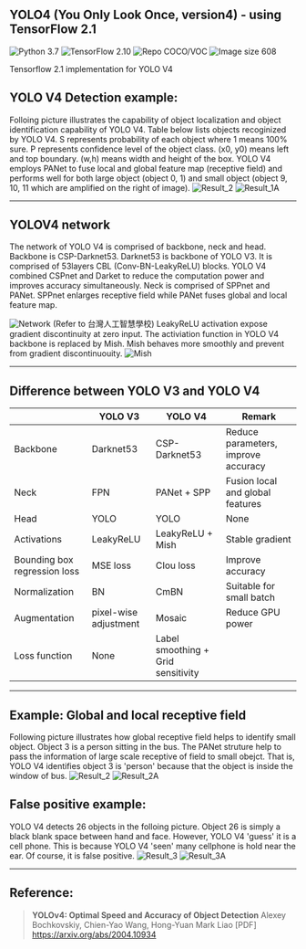 ## YOLO4 (You Only Look Once, version4) - using TensorFlow 2.1
![Python 3.7](https://img.shields.io/badge/python-3.7-green.svg?style=plastic)
![TensorFlow 2.10](https://img.shields.io/badge/tensorflow-2.10-green.svg?style=plastic)
![Repo COCO/VOC](https://img.shields.io/badge/Repository-COCO/VOC-green.svg?style=plastic)
![Image size 608](https://img.shields.io/badge/Image_size-512x512-green.svg?style=plastic) 

Tensorflow 2.1 implementation for YOLO V4
 


## YOLO V4 Detection example:
Folloing picture illustrates the capability of object localization and object identification capability of YOLO V4. Table below lists objects recoginized by YOLO V4. S represents probability of each object where 1 means 100% sure. P represents confidence level of the object class. (x0, y0) means left and top boundary. (w,h) means width and height of the box. YOLO V4 employs PANet to fuse local and global feature map (receptive field) and performs well for both large object (object 0, 1) and small object (object 9, 10, 11 which are amplified on the right of image). 
![Result_2](./JPG/YOLO4_01B.jpg) 
![Result_1A](./JPG/YOLO4_01A.jpg)  

----
## YOLOV4 network
The network of YOLO V4 is comprised of backbone, neck and head. Backbone is CSP-Darknet53. Darknet53 is backbone of YOLO V3. It is comprised of 53layers CBL (Conv-BN-LeakyReLU) blocks. YOLO V4 combined CSPnet and Darket to reduce the computation power and improves accuracy simultaneously. Neck is comprised of SPPnet and PANet. SPPnet enlarges receptive field while PANet fuses global and local feature map. 

![Network](./JPG/YOLO4_signalflow.jpg) 
(Refer to 台灣人工智慧學校)
LeakyReLU activation expose gradient discontinuity at zero input. The activiation function in YOLO V4 backbone is replaced by Mish. Mish behaves more smoothly and prevent from gradient discontinuouity. 
![Mish](./JPG/Mish.jpg) 


----
## Difference between YOLO V3 and YOLO V4

|    |YOLO V3 |YOLO V4|Remark|
|----|----|----|----|
|Backbone |Darknet53 |CSP-Darknet53 | Reduce parameters, improve accuracy|
|Neck|FPN|PANet + SPP|Fusion local and global features|
|Head|YOLO|YOLO|None|
|Activations|LeakyReLU|LeakyReLU + Mish|Stable gradient|
|Bounding box regression loss|MSE loss|CIou loss|Improve accuracy|
|Normalization|BN|CmBN|Suitable for small batch|
|Augmentation|pixel-wise adjustment|Mosaic|Reduce GPU power|
|Loss function|None|Label smoothing + Grid sensitivity| |


----
## Example: Global and local receptive field
Following picture illustrates how global receptive field helps to identify small object. Object 3 is a person sitting in the bus. The PANet struture help to pass the information of  large scale receptive of field to small obejct. That is, YOLO V4 identifies object 3 is 'person' because that the object is inside the window of bus. 
![Result_2](./JPG/YOLO4_02.jpg) 
![Result_2A](./JPG/YOLO4_02A.jpg)  


## False positive example:
YOLO V4 detects 26 objects in the folloing picture. Object 26 is simply a black blank space between hand and face. However, YOLO V4 'guess' it is a cell phone. This is because YOLO V4 'seen' many cellphone is hold near the ear. Of course, it is false positive. 
![Result_3](./JPG/YOLO4_03B.jpg) 
![Result_3A](./JPG/YOLO4_03A.jpg)  

----
## Reference:
> **YOLOv4: Optimal Speed and Accuracy of Object Detection**
> Alexey Bochkovskiy, Chien-Yao Wang, Hong-Yuan Mark Liao
> [PDF] https://arxiv.org/abs/2004.10934


